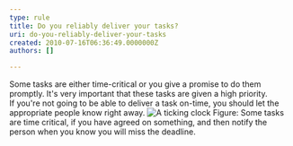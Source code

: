 ```yaml
---
type: rule
title: Do you reliably deliver your tasks?
uri: do-you-reliably-deliver-your-tasks
created: 2010-07-16T06:36:49.0000000Z
authors: []

---
```


 Some tasks are either time-critical or you give a promise to do them promptly. It's very important that these tasks are given a high priority.<br> 
If you're not going to be able to deliver a task on-time, you should let the appropriate people know right away.
![A ticking clock](http&#58;//www.ssw.com.au/ssw/Standards/Rules/Images/tickingclock.JPG) Figure: Some tasks are time critical, if you have agreed on something, and then notify the person when you know you will miss the deadline.
